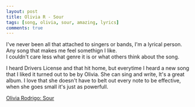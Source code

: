 ```yaml
---
layout: post
title: Olivia R - Sour
tags: [song, olivia, sour, amazing, lyrics]
comments: true
---
```

I've never been all that attached to singers or bands, I'm a lyrical person. Any song that makes me feel somethign I like.   
I couldn't care less what genre it is or what others think about the song.   
    
I heard Drivers License and that hit home, but everytime I heard a new song that I liked it turned out to be by Olivia.
She can sing and write, It's a great album. I love that she doesn't have to belt out every note to be effective, when she goes small it's just as powerfull.  

<a href="https://youtu.be/c6Ddco9LHZA/" target="_blank">Olivia Rodrigo: Sour</a>